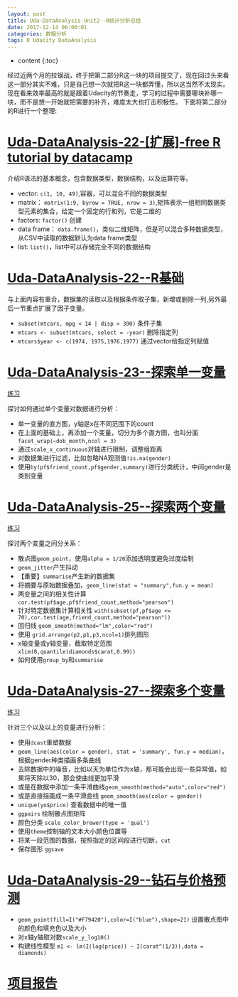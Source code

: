 ```yaml
---
layout: post
title: Uda-DataAnalysis-Unit2--R统计分析总结
date: 2017-12-14 06:00:01
categories: 数据分析
tags: R Udacity DataAnalysis 
---
```

* content
{:toc}

经过近两个月的拉锯战，终于把第二部分R这一块的项目提交了，现在回过头来看这一部分其实不难，只是自己想一次就把R这一块都弄懂，所以这当然不太现实。
现在看来效率最高的就是跟着Udacity的节奏走，学习的过程中需要哪块补哪一块，而不是想一开始就把需要的补齐，难度太大也打击积极性。
下面将第二部分的R进行一个整理:

# [Uda-DataAnalysis-22-[扩展]-free R tutorial by datacamp](http://road2autodrive.info/2017/10/21/Uda-DataAnalysis-datacamp-22/)

介绍R语法的基本概念，包含数据类型，数据结构，以及运算符等。

- vector: `c(1, 10, 49)`,容器，可以混合不同的数据类型
- matrix： `matrix(1:9, byrow = TRUE, nrow = 3)`,矩阵表示一组相同数据类型元素的集合，给定一个固定的行和列，它是二维的
- factors: `factor()` 创建
- data frame： `data.frame()`，类似二维矩阵，但是可以混合多种数据类型，从CSV中读取的数据默认为data frame类型
- list: `list()`，list中可以存储完全不同的数据结构

# [Uda-DataAnalysis-22--R基础](http://road2autodrive.info/2017/11/21/Uda-DataAnalysis-22/)

与上面内容有重合，数据集的读取以及根据条件取子集，新增或删除一列,另外最后一节重点扩展了因子变量。

- `subset(mtcars, mpg < 14 | disp > 390)` 条件子集
- `mtcars <- subset(mtcars, select = -year)` 删除指定列
- `mtcars$year <- c(1974, 1975,1976,1977)` 通过vector给指定列赋值

# [Uda-DataAnalysis-23--探索单一变量](http://road2autodrive.info/2017/11/22/Uda-DataAnalysis-23/)

[练习](http://road2autodrive.info/2017/11/23/Uda-DataAnalysis-24/)

探讨如何通过单个变量对数据进行分析：
- 单一变量的直方图，y轴是x在不同范围下的count
- 在上面的基础上，再添加一个变量，切分为多个直方图，也叫分面`facet_wrap(~dob_month,ncol = 3)`
- 通过`scale_x_continuous`对轴进行限制，调整组距离
- 对数据集进行过滤，比如忽略NA观测值`!is.na(gender)`
- 使用`by(pf$friend_count,pf$gender,summary)`进行分类统计，中间gender是类别变量


# [Uda-DataAnalysis-25--探索两个变量](http://road2autodrive.info/2017/11/23/Uda-DataAnalysis-25/)

[练习](http://road2autodrive.info/2017/11/23/Uda-DataAnalysis-26/)

探讨两个变量之间分关系：
- 散点图`geom_point`，使用`alpha = 1/20`添加透明度避免过度绘制
- `geom_jitter`产生抖动
- 【重要】`summarise`产生新的数据集
- 将摘要与原始数据叠加，`geom_line(stat = "summary",fun.y = mean)`
- 两变量之间的相关性计算 `cor.test(pf$age,pf$friend_count,method="pearson")`
- 针对特定数据集计算相关性 `with(subset(pf,pf$age <= 70),cor.test(age,friend_count,method="pearson"))`
- 回归线 `geom_smooth(method="lm",color="red")`
- 使用 `grid.arrange(p2,p1,p3,ncol=1)`排列图形
- x轴变量或y轴变量，截取特定范围 `xlim(0,quantile(diamonds$carat,0.99))`
- 如何使用`group_by`和`summarise`

# [Uda-DataAnalysis-27--探索多个变量](http://road2autodrive.info/2017/12/09/Uda-DataAnalysis-27/)

[练习](http://road2autodrive.info/2017/12/09/Uda-DataAnalysis-28/)

针对三个以及以上的变量进行分析：
- 使用`dcast`重塑数据
- `geom_line(aes(color = gender), stat = 'summary', fun.y = median)`，根据gender种类描画多条曲线
- 去除数据中的噪音，比如以天为单位作为x轴，那可能会出现一些异常值，如果将天除以30，那会使曲线更加平滑
- 或是在数据中添加一条平滑曲线`geom_smooth(method="auto",color="red")`
- 或是直接描画成一条平滑曲线 `geom_smooth(aes(color = gender))`
- `unique(yo$price)` 查看数据中的唯一值
- `ggpairs` 绘制散点图矩阵
- 颜色分类 `scale_color_brewer(type = 'qual')`
- 使用`theme`控制轴的文本大小颜色位置等
- 将某一段范围的数据，按照指定的区间段进行切断，`cut`
- 保存图形 `ggsave`

# [Uda-DataAnalysis-29--钻石与价格预测](http://road2autodrive.info/2017/12/14/Uda-DataAnalysis-29/)

- `geom_point(fill=I("#F79420"),color=I("blue"),shape=21)` 设置散点图中的颜色和填充色以及大小
- 对x轴y轴取对数`scale_y_log10()`
- 构建线性模型 `m1 <- lm(I(log(price)) ~ I(carat^(1/3)),data = diamonds)`

# [项目报告](http://road2autodrive.info/2017/12/14/Uda-DataAnalysis-pj02/)
